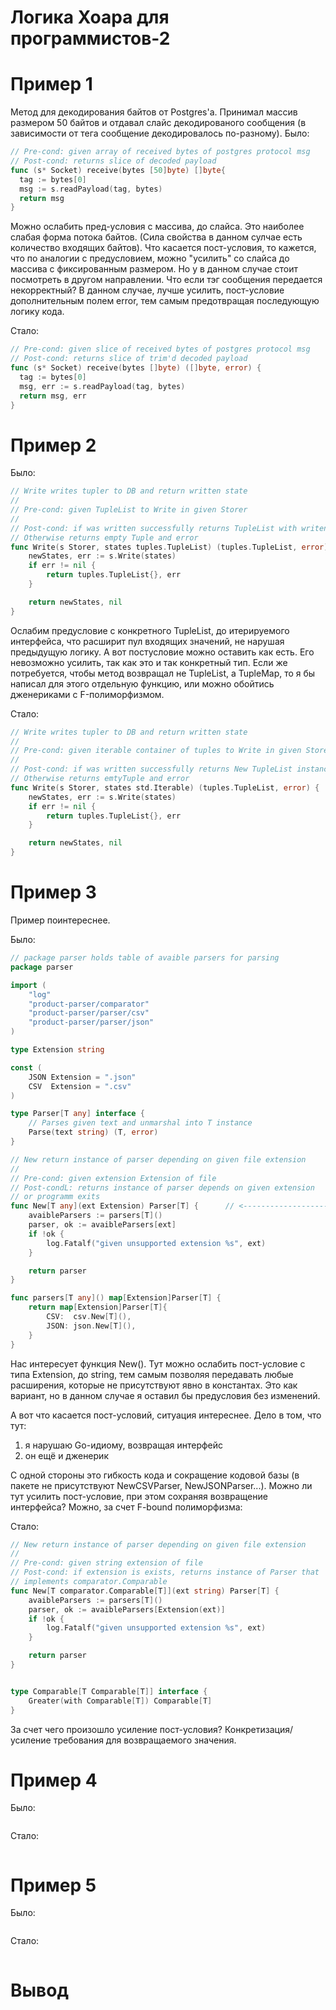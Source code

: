 # Логика Хоара для программистов-2

# Пример 1

Метод для декодирования байтов от Postgres'a. 
Принимал массив размером 50 байтов и отдавал слайс декодированого сообщения
(в зависимости от тега сообщение декодировалось по-разному).
Было:
```go
// Pre-cond: given array of received bytes of postgres protocol msg
// Post-cond: returns slice of decoded payload
func (s* Socket) receive(bytes [50]byte) []byte{
  tag := bytes[0]
  msg := s.readPayload(tag, bytes)
  return msg
}
```

Можно ослабить пред-условия с массива, до слайса. Это наиболее слабая форма потока байтов. (Сила свойства в данном сулчае есть количество входящих байтов).
Что касается пост-условия, то кажется, что по аналогии с предусловием, можно "усилить" со слайса до массива с фиксированным размером.
Но у в данном случае стоит посмотреть в другом направлении. Что если тэг сообщения передается некорректный?
В данном случае, лучше усилить, пост-условие дополнительным полем error, тем самым предотвращая последующую логику кода.

Стало:
```go
// Pre-cond: given slice of received bytes of postgres protocol msg
// Post-cond: returns slice of trim'd decoded payload
func (s* Socket) receive(bytes []byte) ([]byte, error) {
  tag := bytes[0]
  msg, err := s.readPayload(tag, bytes)
  return msg, err
}
```

# Пример 2



Было:
```go
// Write writes tupler to DB and return written state
//
// Pre-cond: given TupleList to Write in given Storer
//
// Post-cond: if was written successfully returns TupleList with writen tuples and error nil
// Otherwise returns empty Tuple and error
func Write(s Storer, states tuples.TupleList) (tuples.TupleList, error) {
	newStates, err := s.Write(states)
	if err != nil {
		return tuples.TupleList{}, err
	}

	return newStates, nil
}
```

Ослабим предусловие c конкретного TupleList, до итерируемого интерфейса, что расширит пул входящих значений, не нарушая предыдущую логику.
А вот постусловие можно оставить как есть. Его невозможно усилить, так как это и так конкретный тип.
Если же потребуется, чтобы метод возвращал не TupleList, а TupleMap, то я бы написал для этого отдельную функцию, или можно обойтись дженериками с F-полиморфизмом.

Стало:
```go
// Write writes tupler to DB and return written state
//
// Pre-cond: given iterable container of tuples to Write in given Storer
//
// Post-cond: if was written successfully returns New TupleList instance of written tuples and error nil
// Otherwise returns emtyTuple and error
func Write(s Storer, states std.Iterable) (tuples.TupleList, error) {
	newStates, err := s.Write(states)
	if err != nil {
		return tuples.TupleList{}, err
	}

	return newStates, nil
}
```

# Пример 3

Пример поинтереснее.

Было:
```go
// package parser holds table of avaible parsers for parsing
package parser

import (
	"log"
	"product-parser/comparator"
	"product-parser/parser/csv"
	"product-parser/parser/json"
)

type Extension string

const (
	JSON Extension = ".json"
	CSV  Extension = ".csv"
)

type Parser[T any] interface {
	// Parses given text and unmarshal into T instance
	Parse(text string) (T, error)
}

// New return instance of parser depending on given file extension
//
// Pre-cond: given extension Extension of file
// Post-condL: returns instance of parser depends on given extension
// or programm exits
func New[T any](ext Extension) Parser[T] {      // <-------------------------------------------- Интересующая функция
	avaibleParsers := parsers[T]()
	parser, ok := avaibleParsers[ext]
	if !ok {
		log.Fatalf("given unsupported extension %s", ext)
	}

	return parser
}

func parsers[T any]() map[Extension]Parser[T] {
	return map[Extension]Parser[T]{
		CSV:  csv.New[T](),
		JSON: json.New[T](),
	}
}
```

Нас интересует функция New(). 
Тут можно ослабить пост-условие с типа Extension, до string, тем самым позволяя передавать любые расширения, которые не присутствуют явно в константах.
Это как вариант, но в данном случае я оставил бы предусловия без изменений.

А вот что касается пост-условий, ситуация интереснее. Дело в том, что тут:
1) я нарушаю Go-идиому, возвращая интерфейс
2) он ещё и дженерик

С одной стороны это гибкость кода и сокращение кодовой базы (в пакете не присутствуют NewCSVParser, NewJSONParser...).
Можно ли тут усилить пост-условие, при этом сохраняя возвращение интерфейса? Можно, за счет F-bound полиморфизма:

Стало:
```go
// New return instance of parser depending on given file extension
//
// Pre-cond: given string extension of file
// Post-cond: if extension is exists, returns instance of Parser that
// implements comparator.Comparable
func New[T comparator.Comparable[T]](ext string) Parser[T] {
	avaibleParsers := parsers[T]()
	parser, ok := avaibleParsers[Extension(ext)]
	if !ok {
		log.Fatalf("given unsupported extension %s", ext)
	}

	return parser
}


type Comparable[T Comparable[T]] interface {
	Greater(with Comparable[T]) Comparable[T]
}
```

За счет чего произошло усиление пост-условия? Конкретизация/усиление требования для возвращаемого значения.

# Пример 4

Было:
```go
```

Стало:
```go
```

# Пример 5

Было:
```go
```

Стало:
```go
```

# Вывод

